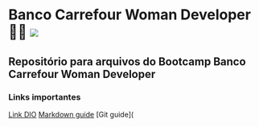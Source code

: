 # Banco Carrefour Woman Developer 	:woman_technologist: ![](https://png.pngtree.com/png-clipart/20210530/original/pngtree-one-line-drawing-women-and-leaf-png-image_6350916.jpg)
## Repositório para arquivos do Bootcamp Banco Carrefour Woman Developer
### Links importantes
[Link DIO](https://web.dio.me/track/banco-carrefour-woman-developer)
[Markdown guide](https://www.markdownguide.org/basic-syntax/)
[Git guide](


